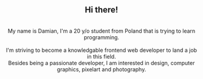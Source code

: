<h2 align="center">Hi there!</h2>


<p align="center">
  <br>
  My name is Damian, I'm a 20 y/o student from Poland that is trying to learn programming.
  <br>
  <br>
  I'm striving to become a knowledgable frontend web developer to land a job in this field.
  <br>
  Besides being a passionate developer, I am interested in design, computer graphics, pixelart and photography.
</p>
